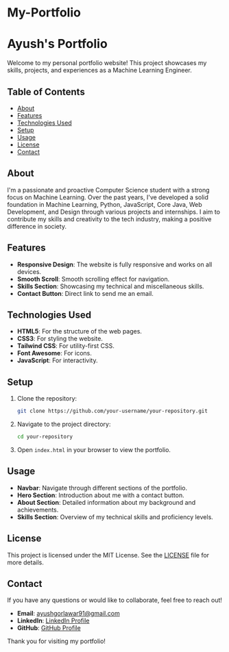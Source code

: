# My-Portfolio
# Ayush's Portfolio

Welcome to my personal portfolio website! This project showcases my skills, projects, and experiences as a Machine Learning Engineer.

## Table of Contents
- [About](#about)
- [Features](#features)
- [Technologies Used](#technologies-used)
- [Setup](#setup)
- [Usage](#usage)
- [License](#license)
- [Contact](#contact)

## About

I'm a passionate and proactive Computer Science student with a strong focus on Machine Learning. Over the past years, I've developed a solid foundation in Machine Learning, Python, JavaScript, Core Java, Web Development, and Design through various projects and internships. I aim to contribute my skills and creativity to the tech industry, making a positive difference in society.

## Features

- **Responsive Design**: The website is fully responsive and works on all devices.
- **Smooth Scroll**: Smooth scrolling effect for navigation.
- **Skills Section**: Showcasing my technical and miscellaneous skills.
- **Contact Button**: Direct link to send me an email.

## Technologies Used

- **HTML5**: For the structure of the web pages.
- **CSS3**: For styling the website.
- **Tailwind CSS**: For utility-first CSS.
- **Font Awesome**: For icons.
- **JavaScript**: For interactivity.

## Setup

1. Clone the repository:
    ```sh
    git clone https://github.com/your-username/your-repository.git
    ```
2. Navigate to the project directory:
    ```sh
    cd your-repository
    ```
3. Open `index.html` in your browser to view the portfolio.

## Usage

- **Navbar**: Navigate through different sections of the portfolio.
- **Hero Section**: Introduction about me with a contact button.
- **About Section**: Detailed information about my background and achievements.
- **Skills Section**: Overview of my technical skills and proficiency levels.

## License

This project is licensed under the MIT License. See the [LICENSE](LICENSE) file for more details.

## Contact

If you have any questions or would like to collaborate, feel free to reach out!

- **Email**: [ayushgorlawar91@gmail.com](mailto:ayushgorlawar91@gmail.com)
- **LinkedIn**: [LinkedIn Profile](https://www.linkedin.com/in/ayush-gorlawar/)
- **GitHub**: [GitHub Profile](https://github.com/AyushGorlawa)

Thank you for visiting my portfolio! 
